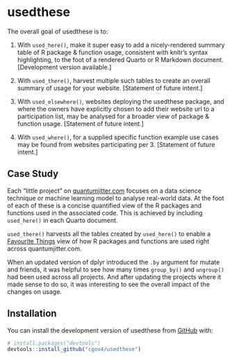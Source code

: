 
<!-- README.md is generated from README.Rmd. Please edit that file -->

# usedthese

<!-- badges: start -->
<!-- badges: end -->

The overall goal of usedthese is to:

1.  With `used_here()`, make it super easy to add a nicely-rendered
    summary table of R package & function usage, consistent with knitr’s
    syntax highlighting, to the foot of a rendered Quarto or R Markdown
    document. \[Development version available.\]

2.  With `used_there()`, harvest multiple such tables to create an
    overall summary of usage for your website. \[Statement of future
    intent.\]

3.  With `used_elsewhere()`, websites deploying the usedthese package,
    and where the owners have explicitly chosen to add their website url
    to a participation list, may be analysed for a broader view of
    package & function usage. \[Statement of future intent.\]

4.  With `used_where()`, for a supplied specific function example use
    cases may be found from websites participating per 3. \[Statement of
    future intent.\]

## Case Study

Each “little project” on
[quantumjitter.com](https://www.quantumjitter.com/project/) focuses on a
data science technique or machine learning model to analyse real-world
data. At the foot of each of these is a concise quantified view of the R
packages and functions used in the associated code. This is achieved by
including `used_here()` in each Quarto document.

`used_there()` harvests all the tables created by `used_here()` to
enable a [Favourite Things](https://www.quantumjitter.com/project/box/)
view of how R packages and functions are used right across
quantumjitter.com.

When an updated version of dplyr introduced the `.by` argument for
mutate and friends, it was helpful to see how many times `group_by()`
and `ungroup()` had been used across all projects. And after updating
the projects where it made sense to do so, it was interesting to see the
overall impact of the changes on usage.

## Installation

You can install the development version of usedthese from
[GitHub](https://github.com/) with:

``` r
# install.packages("devtools")
devtools::install_github("cgoo4/usedthese")
```
